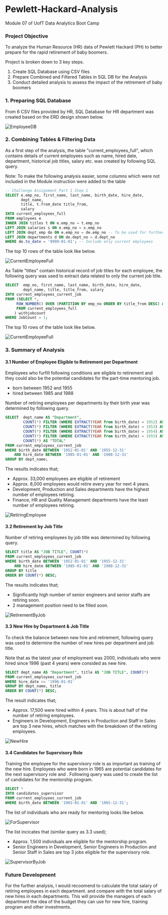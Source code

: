 # Pewlett-Hackard-Analysis
Module 07 of UofT Data Analytics Boot Camp

### Project Objective
To analyze the Human Resource (HR) data of Pewlett Hackard (PH) to better prepare for the rapid retirement of baby boomers.

Project is broken down to 3 key steps.
1. Create SQL Database using CSV files
2. Prepare Combined and Filtered Tables in SQL DB for the Analysis
3. Conduct detailed analysis to assess the impact of the retirement of baby boomers


### 1. Preparing SQL Database
From 6 CSV files provided by HR, SQL Database for HR department was created based on the ERD design shown below.

![EmployeeDB](EmployeeDB.png)


### 2. Combining Tables & Filtering Data
As a first step of the analysis, the table "current_employees_full", which contains details of current employees such as name, hired date, department, historical job titles, salary etc. was created by following SQL query.

Note: To make the following analysis easier, some columns which were not included in the Module instruction were added to the table 

```sql
-- Challenge Assignment Part 1 Step 1
SELECT e.emp_no, first_name, last_name, birth_date, hire_date, 
       dept_name, 
       title, t.from_date title_from, 
       salary
INTO current_employees_full
FROM employees e
INNER JOIN titles t ON e.emp_no = t.emp_no
LEFT JOIN salaries s ON e.emp_no = s.emp_no
LEFT JOIN dept_emp de ON e.emp_no = de.emp_no -- To be used for further analysis
LEFT JOIN departments d ON de.dept_no = d.dept_no
WHERE de.to_date = '9999-01-01'; -- Include only current employees
```

The top 10 rows of the table look like below.

![CurrentEmployeeFull](Images/Part1_Step1_Current_Employee_Full.PNG)


As Table "titles" contain historical record of job titles for each employee, the following query was used to extract data related to only the current job title.

```sql
SELECT  emp_no, first_name, last_name, birth_date, hire_date,
        dept_name, title, title_from, salary
INTO current_employees_current_job
FROM (SELECT *, 
	 ROW_NUMBER() OVER (PARTITION BY emp_no ORDER BY title_from DESC) AS JobCount
	 FROM current_employees_full
	) withjobcount
WHERE JobCount = 1;
```

The top 10 rows of the table look like below.

![CurrentEmployeeFull](Images/Part1_Step2_Current_Employee_Current_Job.PNG)

### 3. Summary of Analysis
#### 3.1 Number of Employee Eligible to Retirement per Department
Employees who furfill following conditions are eligible to retirement and they could also be the potential candidates for the part-time mentoring job.
* born between 1952 and 1955
* hired between 1985 and 1988

Number of retiring employees per departments by their birth year was determined by following query.
```sql
SELECT  dept_name AS "Department",
        COUNT(*) FILTER (WHERE EXTRACT(YEAR from birth_date) = 1952) AS "1952",
        COUNT(*) FILTER (WHERE EXTRACT(YEAR from birth_date) = 1953) AS "1953",
        COUNT(*) FILTER (WHERE EXTRACT(YEAR from birth_date) = 1954) AS "1954",
        COUNT(*) FILTER (WHERE EXTRACT(YEAR from birth_date) = 1955) AS "1955",
        COUNT(*) AS "TOTAL"
FROM current_employees_current_job
WHERE birth_date BETWEEN '1952-01-01' AND '1955-12-31'
    AND hire_date BETWEEN '1985-01-01' AND '1988-12-31'
GROUP BY dept_name;
```

The results indicates that;
* Approx. 33,000 employees are eligible of retirement
* Approx. 8,000 employees would retire every year for next 4 years.
* Development, Production and Sales departments have the highest number of employees retiring.
* Finance, HR and Quality Management departments have the least number of employees retiring.

![RetiringEmployee](Images/Retirement_by_birth_year.PNG)

#### 3.2 Retirement by Job Title
Number of retiring employees by job title was determined by following query.
```sql
SELECT title AS "JOB TITLE", COUNT(*)
FROM current_employees_current_job
WHERE birth_date BETWEEN '1952-01-01' AND '1955-12-31'
    AND hire_date BETWEEN '1985-01-01' AND '1988-12-31'
GROUP BY title
ORDER BY COUNT(*) DESC;
```

The results indicates that;
* Significantly high number of senior engineers and senior staffs are retiring soon.
* 2 management position need to be filled soon.

![RetirementByJob](Images/Retirement_by_JobTitle.PNG)

#### 3.3 New Hire by Department & Job Title
To check the balance between new hire and retirement, following query was used to determine the number of new hires per department and job title.

Note that as the latest year of employment was 2000, individuals who were hired since 1996 (past 4 years) were consided as new hire.

```sql
SELECT dept_name AS "Department", title AS "JOB TITLE", COUNT(*)
FROM current_employees_current_job
WHERE hire_date >= '1996-01-01'
GROUP BY dept_name, title
ORDER BY COUNT(*) DESC;
```

The result indicates that;
* Approx. 17,500 were hired within 4 years. This is about half of the number of retiring employees.
* Engineers in Development, Engineers in Production and Staff in Sales are top 3 new hires, which matches with the breakdown of the retiring employees.

![NewHire](Images/NewHire.PNG)

#### 3.4 Candidates for Supervisory Role
Training the employee for the supervisory role is as important as training of the new hire. Employees who were born in 1965 are potential candidates for the next supervisory role and . Following query was used to create the list of candidates for the mentorship program.

```sql
SELECT * 
INTO candidates_supervisor
FROM current_employees_current_job
WHERE birth_date BETWEEN '1965-01-01' AND '1965-12-31';	
```

The list of individuals who are ready for mentoring looks like below.

![ForSupervisor](Images/Part1_Step3_Current_Employee_Current_Job_Born1965.PNG)

The list incicates that (similar query as 3.3 used);
* Approx. 1,500 individuals are eligible for the mentorship program.
* Senior Engineers in Development, Senior Engineers in Production and Senior Staff in Sales are top 3 jobs eligible for the supervisory role.

![SupervisorByJob](Images/MentorshipByJobTitle.PNG)

### Future Development
For the further analysis, I would recoomend to calculate the total salary of retiring employees in each department. and compare with the total salary of new hires in each departments. This will provide the managers of each department the idea of the budget they can use for new hire, training program and other investments.